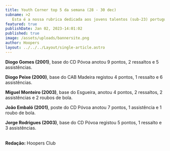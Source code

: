 ```yaml
---
title: Youth Corner top 5 da semana (28 - 30 dec)
subname: >2
   Esta é a nossa rubrica dedicada aos jovens talentos (sub-23) portugueses na Liga Betclic.
featured: true
publishDate: Jan 02, 2023-14:01:02
published: true
image: /assets/uploads/bannersite.png
author: Hoopers
layout: ../../../Layout/single-article.astro
---
```

<!--StartFragment-->

**Diogo Gomes (2001)**, base do CD Póvoa anotou 9 pontos, 2 ressaltos e 5 assistências. 

**Diogo Peixe (2000)**, base do CAB Madeira registou 4 pontos, 1 ressalto e 6 assistências.

**Miguel Monteiro (2003)**, base do Esgueira, anotou 4 pontos, 2 ressaltos, 2 assistências e 2 roubos de bola.

**João Embaló (2001)**, poste do CD Póvoa anotou 7 pontos, 1 assistência e 1 roubo de bola.

**Jorge Rodrigues (2003)**, base do CD Póvoa registou 5 pontos, 1 ressalto e 3 assistências.

\
**Redação:** Hoopers Club

<!--EndFragment-->
